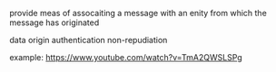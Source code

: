 provide meas of assocaiting a message with an enity from which the message has originated

data origin authentication
non-repudiation


example:
https://www.youtube.com/watch?v=TmA2QWSLSPg